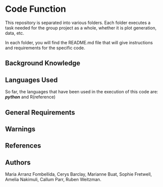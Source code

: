 # Code Function
This repository is separated into various folders. Each folder executes a task needed for the group project as a whole, whether it is plot generation, data, etc.

In each folder, you will find the README.md file that will give instructions and requirements for the specific code.

## Background Knowledge

## Languages Used

So far, the languages that have been used in the execution of this code are: ***python*** and R(reference)

## General Requirements

## Warnings

## References

## Authors
Maria Arranz Fombellida, Cerys Barclay, Marianne Buat, Sophie Fretwell, Amelia Nakimuli, Callum Parr, Ruben Weitzman.
